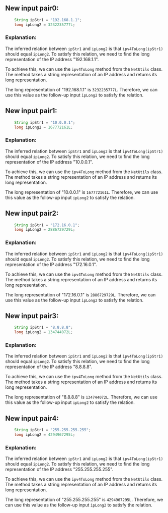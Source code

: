 ## New input pair0:
```java
    String ipStr1 = "192.168.1.1";
    long ipLong2 = 3232235777L;
```
### Explanation:
The inferred relation between `ipStr1` and `ipLong2` is that `ipv4ToLong(ipStr1)` should equal `ipLong2`. To satisfy this relation, we need to find the long representation of the IP address "192.168.1.1".

To achieve this, we can use the `ipv4ToLong` method from the `NetUtils` class. The method takes a string representation of an IP address and returns its long representation.

The long representation of "192.168.1.1" is `3232235777L`. Therefore, we can use this value as the follow-up input `ipLong2` to satisfy the relation.

## New input pair1:
```java
    String ipStr1 = "10.0.0.1";
    long ipLong2 = 167772161L;
```
### Explanation:
The inferred relation between `ipStr1` and `ipLong2` is that `ipv4ToLong(ipStr1)` should equal `ipLong2`. To satisfy this relation, we need to find the long representation of the IP address "10.0.0.1".

To achieve this, we can use the `ipv4ToLong` method from the `NetUtils` class. The method takes a string representation of an IP address and returns its long representation.

The long representation of "10.0.0.1" is `167772161L`. Therefore, we can use this value as the follow-up input `ipLong2` to satisfy the relation.

## New input pair2:
```java
    String ipStr1 = "172.16.0.1";
    long ipLong2 = 2886729729L;
```
### Explanation:
The inferred relation between `ipStr1` and `ipLong2` is that `ipv4ToLong(ipStr1)` should equal `ipLong2`. To satisfy this relation, we need to find the long representation of the IP address "172.16.0.1".

To achieve this, we can use the `ipv4ToLong` method from the `NetUtils` class. The method takes a string representation of an IP address and returns its long representation.

The long representation of "172.16.0.1" is `2886729729L`. Therefore, we can use this value as the follow-up input `ipLong2` to satisfy the relation.

## New input pair3:
```java
    String ipStr1 = "8.8.8.8";
    long ipLong2 = 134744072L;
```
### Explanation:
The inferred relation between `ipStr1` and `ipLong2` is that `ipv4ToLong(ipStr1)` should equal `ipLong2`. To satisfy this relation, we need to find the long representation of the IP address "8.8.8.8".

To achieve this, we can use the `ipv4ToLong` method from the `NetUtils` class. The method takes a string representation of an IP address and returns its long representation.

The long representation of "8.8.8.8" is `134744072L`. Therefore, we can use this value as the follow-up input `ipLong2` to satisfy the relation.

## New input pair4:
```java
    String ipStr1 = "255.255.255.255";
    long ipLong2 = 4294967295L;
```
### Explanation:
The inferred relation between `ipStr1` and `ipLong2` is that `ipv4ToLong(ipStr1)` should equal `ipLong2`. To satisfy this relation, we need to find the long representation of the IP address "255.255.255.255".

To achieve this, we can use the `ipv4ToLong` method from the `NetUtils` class. The method takes a string representation of an IP address and returns its long representation.

The long representation of "255.255.255.255" is `4294967295L`. Therefore, we can use this value as the follow-up input `ipLong2` to satisfy the relation.
